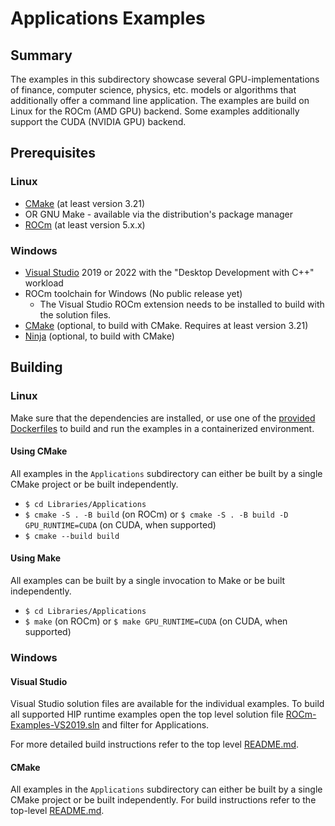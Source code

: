 # Applications Examples

## Summary
The examples in this subdirectory showcase several GPU-implementations of finance, computer science, physics, etc. models or algorithms that additionally offer a command line application. The examples are build on Linux for the ROCm (AMD GPU) backend. Some examples additionally support the CUDA (NVIDIA GPU) backend.

## Prerequisites
### Linux
- [CMake](https://cmake.org/download/) (at least version 3.21)
- OR GNU Make - available via the distribution's package manager
- [ROCm](https://docs.amd.com/bundle/ROCm-Installation-Guide-v5.1.3/page/Overview_of_ROCm_Installation_Methods.html) (at least version 5.x.x)

### Windows
- [Visual Studio](https://visualstudio.microsoft.com/) 2019 or 2022 with the "Desktop Development with C++" workload
- ROCm toolchain for Windows (No public release yet)
    - The Visual Studio ROCm extension needs to be installed to build with the solution files.
- [CMake](https://cmake.org/download/) (optional, to build with CMake. Requires at least version 3.21)
- [Ninja](https://ninja-build.org/) (optional, to build with CMake)

## Building
### Linux
Make sure that the dependencies are installed, or use one of the [provided Dockerfiles](../../Dockerfiles/) to build and run the examples in a containerized environment.

#### Using CMake
All examples in the `Applications` subdirectory can either be built by a single CMake project or be built independently.

- `$ cd Libraries/Applications`
- `$ cmake -S . -B build` (on ROCm) or `$ cmake -S . -B build -D GPU_RUNTIME=CUDA` (on CUDA, when supported)
- `$ cmake --build build`

#### Using Make
All examples can be built by a single invocation to Make or be built independently.

- `$ cd Libraries/Applications`
- `$ make` (on ROCm) or `$ make GPU_RUNTIME=CUDA` (on CUDA, when supported)

### Windows
#### Visual Studio
Visual Studio solution files are available for the individual examples. To build all supported HIP runtime examples open the top level solution file [ROCm-Examples-VS2019.sln](../../ROCm-Examples-VS2019.sln) and filter for Applications.

For more detailed build instructions refer to the top level [README.md](../../README.md#visual-studio).

#### CMake
All examples in the `Applications` subdirectory can either be built by a single CMake project or be built independently. For build instructions refer to the top-level [README.md](../../README.md#cmake-2).
